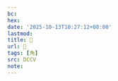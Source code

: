 ```yaml
---
bc:
hex:
date: '2025-10-13T10:27:12+08:00'
lastmod:
title: 􁯢
url: 􁯢
tags: [角]
src: DCCV
note:
---
```

